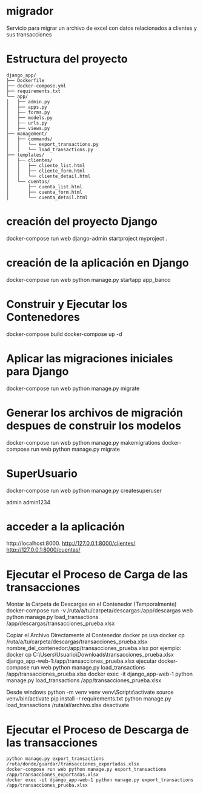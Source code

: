 # migrador
Servicio para migrar un archivo de excel con datos relacionados a clientes y sus transacciones

# Estructura del proyecto
    django_app/
    ├── Dockerfile
    ├── docker-compose.yml
    ├── requirements.txt
    └── app/
    │   ├── admin.py
    │   ├── apps.py
    │   ├── forms.py
    │   ├── models.py
    │   ├── urls.py
    │   ├── views.py
    ├── management/
    │   ├── commands/
    │   │   └── export_transactions.py
    │   │   └── load_transactions.py
    ├── templates/
    │   ├── clientes/
    │   │   ├── cliente_list.html
    │   │   ├── cliente_form.html
    │   │   └── cliente_detail.html
    │   └── cuentas/
    │       ├── cuenta_list.html
    │       ├── cuenta_form.html
    │       └── cuenta_detail.html

# creación  del proyecto Django
docker-compose run web django-admin startproject myproject .

# creación  de la aplicación en Django
docker-compose run web python manage.py startapp app_banco

# Construir y Ejecutar los Contenedores
docker-compose build
docker-compose up -d

# Aplicar las migraciones iniciales para Django
docker-compose run web python manage.py migrate

# Generar los archivos de migración despues de construir los modelos
docker-compose run web python manage.py makemigrations
docker-compose run web python manage.py migrate

# SuperUsuario
docker-compose run web python manage.py createsuperuser

admin
admin1234

# acceder a la aplicación
 http://localhost:8000.
 http://127.0.0.1:8000/clientes/
 http://127.0.0.1:8000/cuentas/

# Ejecutar el Proceso de Carga de las transacciones
Montar la Carpeta de Descargas en el Contenedor (Temporalmente)
    docker-compose run -v /ruta/a/tu/carpeta/descargas:/app/descargas web python manage.py load_transactions /app/descargas/transacciones_prueba.xlsx

Copiar el Archivo Directamente al Contenedor
    docker ps
    usa   docker cp /ruta/a/tu/carpeta/descargas/transacciones_prueba.xlsx nombre_del_contenedor:/app/transacciones_prueba.xlsx
        por ejemplo:    docker cp C:\Users\Usuario\Downloads\transacciones_prueba.xlsx django_app-web-1:/app/transacciones_prueba.xlsx
    ejecutar
        docker-compose run web python manage.py load_transactions /app/transacciones_prueba.xlsx
        docker exec -it django_app-web-1 python manage.py load_transactions /app/transacciones_prueba.xlsx


Desde windows
    python -m venv venv
    venv\Scripts\activate
    source venv/bin/activate
    pip install -r requirements.txt
    python manage.py load_transactions /ruta/al/archivo.xlsx
    deactivate

# Ejecutar el Proceso de Descarga de las transacciones
    python manage.py export_transactions /ruta/donde/guardar/transacciones_exportadas.xlsx
    docker-compose run web python manage.py export_transactions /app/transacciones_exportadas.xlsx
    docker exec -it django_app-web-1 python manage.py export_transactions /app/transacciones_prueba.xlsx
